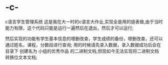 # -c-
c语言学生管理系统
这是我在大一时的c语言大作业,实现全是用的链表做,由于当时能力有限，这个代码只能是运行一遍然后在退出，然后才可以运行;

然后实现的功能有学生基本信息的增删改查，学生成绩的备份，增删改查，还可以通过姓名，课程，分数段进行查询; 用的时候请先录入数据，录入数据成功后会在目录下
创建名为 小组的优秀作品 的二进制文档,但现如今无法实现将二进制文档转换位文本文档;
